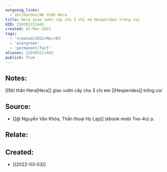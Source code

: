 ```yaml
---
outgoing_links:
  - Zet/Garden/Nữ thần Hera
title: Hera giao vườn cây cho 3 chị em Hesperides trông coi
UID: 220303211445
created: 03-Mar-2022
tags:
  - 'created/2022/Mar/03'
  - 'evergreen'
  - 'permanent/fact'
aliases: 220303211445
publish: True
---
```

## Notes:
[[Nữ thần Hera|Hera]] giao vườn cây cho 3 chị em [[Hesperides]] trông coi

## Source:
- [[@ Nguyễn Văn Khỏa, Thần thoại Hy Lạp]] (ebook mobi Tve-4u) p.

## Relate:

## Created:
- [[2022-03-03]]
